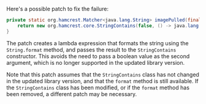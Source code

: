 Here's a possible patch to fix the failure:
```java
private static org.hamcrest.Matcher<java.lang.String> imagePulled(final java.lang.String image) {
    return new org.hamcrest.core.StringContains(false, () -> java.lang.String.format("Status: Downloaded newer image for %s", image));
}
```
The patch creates a lambda expression that formats the string using the `String.format` method, and passes the result to the `StringContains` constructor. This avoids the need to pass a boolean value as the second argument, which is no longer supported in the updated library version.

Note that this patch assumes that the `StringContains` class has not changed in the updated library version, and that the `format` method is still available. If the `StringContains` class has been modified, or if the `format` method has been removed, a different patch may be necessary.